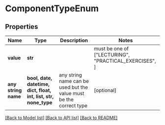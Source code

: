 # ComponentTypeEnum


## Properties
Name | Type | Description | Notes
------------ | ------------- | ------------- | -------------
**value** | **str** |  |  must be one of ["LECTURING", "PRACTICAL_EXERCISES", ]
**any string name** | **bool, date, datetime, dict, float, int, list, str, none_type** | any string name can be used but the value must be the correct type | [optional]

[[Back to Model list]](../README.md#documentation-for-models) [[Back to API list]](../README.md#documentation-for-api-endpoints) [[Back to README]](../README.md)


